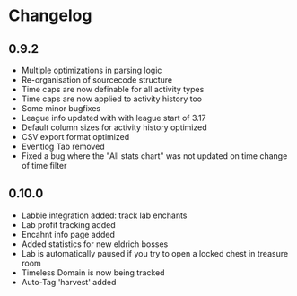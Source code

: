 # Changelog

## 0.9.2
* Multiple optimizations in parsing logic
* Re-organisation of sourcecode structure
* Time caps are now definable for all activity types
* Time caps are now applied to activity history too
* Some minor bugfixes
* League info updated with with league start of 3.17
* Default column sizes for activity history optimized
* CSV export format optimized
* Eventlog Tab removed
* Fixed a bug where the "All stats chart" was not updated on time change of time filter

## 0.10.0
* Labbie integration added: track lab enchants
* Lab profit tracking added
* Encahnt info page added
* Added statistics for new eldrich bosses
* Lab is automatically paused if you try to open a locked chest in treasure room
* Timeless Domain is now being tracked
* Auto-Tag 'harvest' added